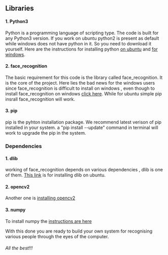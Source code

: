 ## Libraries 
#### 1. Python3
Python is a programming language of scripting type. The code is built for any Python3 version. If you work on ubuntu python2 is present as default while windows does not have python in it. So you need to download it yourself. Here are the instructions for installing python [on ubuntu](http://ubuntuhandbook.org/index.php/2017/07/install-python-3-6-1-in-ubuntu-16-04-lts/) and [for windows](https://www.howtogeek.com/197947/how-to-install-python-on-windows/).

#### 2. face_recognition 
The basic requirement for this code is the library called face_recognition. It is the core of the project. Here lies the bad news for the windows users since face_recognition is difficult to install on windows , even though to install face_recognition on windows [click here](https://github.com/ageitgey/face_recognition/issues/96). While for ubuntu simple pip insrall face_recognition will work.

#### 3. pip 
pip is the pyhton installation package. We recommend latest verison of pip installed in your system. a "pip install --update"
command in terminal will work to upgrade the pip in the system.

### Dependencies
#### 1. dlib
working of face_recognition depends on various dependencies , dlib is one of them. [This link](https://www.learnopencv.com/install-dlib-on-ubuntu/) is for installing dlib on ubuntu.

#### 2. opencv2
Another one is [installing opencv2](https://gist.github.com/arthurbeggs/06df46af94af7f261513934e56103b30)

#### 3. numpy
To install numpy the [instructions are here](https://askubuntu.com/questions/868599/how-to-install-scipy-and-numpy-on-ubuntu-16-04)

With this done you are ready to build your own system for recognising various people through the eyes of the computer. 
###### All the best!!!

